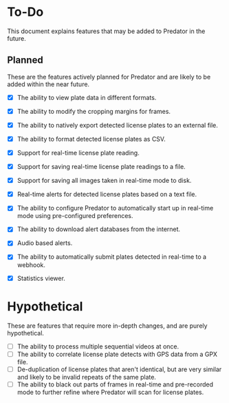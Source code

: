 # To-Do

This document explains features that may be added to Predator in the future.


## Planned

These are the features actively planned for Predator and are likely to be added within the near future.

- [X] The ability to view plate data in different formats.
- [X] The ability to modify the cropping margins for frames.
- [X] The ability to natively export detected license plates to an external file.
- [X] The ability to format detected license plates as CSV.
- [X] Support for real-time license plate reading.
- [X] Support for saving real-time license plate readings to a file.
- [X] Support for saving all images taken in real-time mode to disk.
- [X] Real-time alerts for detected license plates based on a text file.
- [X] The ability to configure Predator to automatically start up in real-time mode using pre-configured preferences.
- [X] The ability to download alert databases from the internet.
- [X] Audio based alerts.
- [X] The ability to automatically submit plates detected in real-time to a webhook.
- [X] Statistics viewer.


# Hypothetical

These are features that require more in-depth changes, and are purely hypothetical.

- [ ] The ability to process multiple sequential videos at once.
- [ ] The ability to correlate license plate detects with GPS data from a GPX file.
- [ ] De-duplication of license plates that aren't identical, but are very similar and likely to be invalid repeats of the same plate.
- [ ] The ability to black out parts of frames in real-time and pre-recorded mode to further refine where Predator will scan for license plates.
